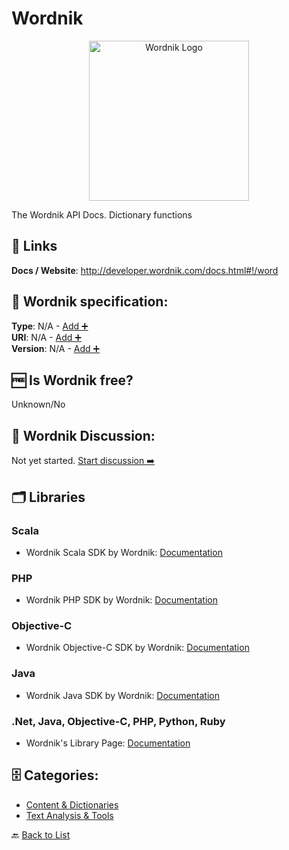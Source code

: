 # Wordnik
<p align="center">
    <img width="256" src="https://raw.githubusercontent.com/apis-list/apis-list/main/apis/wordnik/logo_256x256.png" alt="Wordnik Logo"/>
</p>
The Wordnik API Docs. Dictionary functions

##  🔗 Links
**Docs / Website**: http://developer.wordnik.com/docs.html#!/word

## 🧬 Wordnik specification:
**Type**: N/A - [Add ➕](https://github.com/apis-list/apis-list/edit/main/apis-list.yaml)  
**URI**: N/A - [Add ➕](https://github.com/apis-list/apis-list/edit/main/apis-list.yaml)  
**Version**: N/A - [Add ➕](https://github.com/apis-list/apis-list/edit/main/apis-list.yaml)

## 🆓 Is Wordnik free?
 Unknown/No 

## 💬 Wordnik Discussion:
Not yet started. [Start discussion ➡️](https://github.com/apis-list/apis-list/discussions/new)

## 🗂️ Libraries
### Scala
- Wordnik Scala SDK by Wordnik: [Documentation](https://github.com/wordnik/wordnik-clients/tree/master/scala)

### PHP
- Wordnik PHP SDK by Wordnik: [Documentation](https://github.com/wordnik/wordnik-clients/tree/master/php)

### Objective-C
- Wordnik Objective-C SDK by Wordnik: [Documentation](https://github.com/wordnik/wordnik-clients/tree/master/objc/)

### Java
- Wordnik Java SDK by Wordnik: [Documentation](https://github.com/wordnik/wordnik-clients/tree/master/java)

### .Net, Java, Objective-C, PHP, Python, Ruby
- Wordnik&#x27;s Library Page: [Documentation](http://developer.wordnik.com/libraries)


## 🗄️ Categories:
- [Content & Dictionaries](https://github.com/apis-list/apis-list#content--dictionaries-)
- [Text Analysis & Tools](https://github.com/apis-list/apis-list#text-analysis--tools-)

🔙  [Back to List](https://github.com/apis-list/apis-list)
